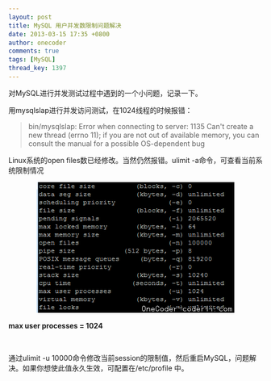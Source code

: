 ```yaml
---
layout: post
title: MySQL 用户并发数限制问题解决
date: 2013-03-15 17:35 +0800
author: onecoder
comments: true
tags: [MySQL]
thread_key: 1397
---
```

<p>
	对MySQL进行并发测试过程中遇到的一个小问题，记录一下。</p>
<p>
	用mysqlslap进行并发访问测试，在1024线程的时候报错：</p>
<blockquote>
	<p>
		bin/mysqlslap: Error when connecting to server: 1135 Can&#39;t create a new thread (errno 11); if you are not out of available memory, you can consult the manual for a possible OS-dependent bug</p>
</blockquote>
<p>
	Linux系统的open files数已经修改。当然仍然报错。ulimit -a命令，可查看当前系统限制情况</p>
<p style="text-align: center;">
	<img alt="" src="/images/oldposts/nlHDT.jpg" style="width: 392px; height: 259px;" /></p>
<p>
	<strong>max user processes = 1024</strong></p>
<br />
<p>
	通过ulimit -u 10000命令修改当前session的限制值，然后重启MySQL，问题解决。如果你想使此值永久生效，可配置在/etc/profile 中。</p>